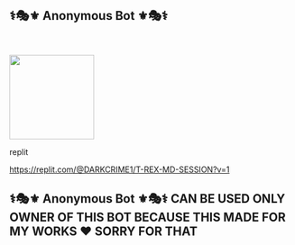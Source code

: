 ## ⚕️🎭⚜️ Anonymous Bot ⚜️🎭⚕️


<br><div align="left"><a href="https://dashboard.heroku.com/new?template=https://github.com/Dark-Max-Alpha/vipmaxka.git"><img src="https://i.ibb.co/WPRfjrZ/c6eb7d6b6606.png" width="150" ></a></div>


replit<br>

https://replit.com/@DARKCRIME1/T-REX-MD-SESSION?v=1

## ⚕️🎭⚜️ Anonymous Bot ⚜️🎭⚕️ CAN BE USED ONLY OWNER OF THIS BOT BECAUSE THIS MADE FOR MY WORKS ♥️ SORRY FOR THAT
